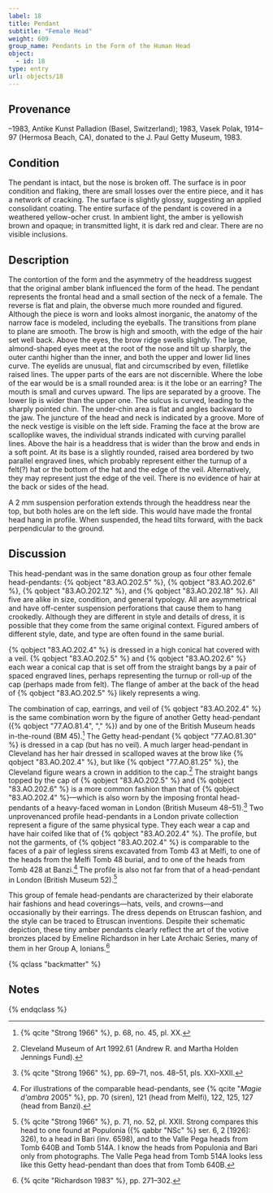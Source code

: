 ```yaml
---
label: 18
title: Pendant
subtitle: "Female Head"
weight: 609
group_name: Pendants in the Form of the Human Head
object:
  - id: 18
type: entry
url: objects/18
---
```


## Provenance

–1983, Antike Kunst Palladion (Basel, Switzerland); 1983, Vasek Polak, 1914–97 (Hermosa Beach, CA), donated to the J. Paul Getty Museum, 1983.

## Condition

The pendant is intact, but the nose is broken off. The surface is in poor condition and flaking, there are small losses over the entire piece, and it has a network of cracking. The surface is slightly glossy, suggesting an applied consolidant coating. The entire surface of the pendant is covered in a weathered yellow-ocher crust. In ambient light, the amber is yellowish brown and opaque; in transmitted light, it is dark red and clear. There are no visible inclusions.

## Description

The contortion of the form and the asymmetry of the headdress suggest that the original amber blank influenced the form of the head. The pendant represents the frontal head and a small section of the neck of a female. The reverse is flat and plain, the obverse much more rounded and figured. Although the piece is worn and looks almost inorganic, the anatomy of the narrow face is modeled, including the eyeballs. The transitions from plane to plane are smooth. The brow is high and smooth, with the edge of the hair set well back. Above the eyes, the brow ridge swells slightly. The large, almond-shaped eyes meet at the root of the nose and tilt up sharply, the outer canthi higher than the inner, and both the upper and lower lid lines curve. The eyelids are unusual, flat and circumscribed by even, filletlike raised lines. The upper parts of the ears are not discernible. Where the lobe of the ear would be is a small rounded area: is it the lobe or an earring? The mouth is small and curves upward. The lips are separated by a groove. The lower lip is wider than the upper one. The sulcus is curved, leading to the sharply pointed chin. The under-chin area is flat and angles backward to the jaw. The juncture of the head and neck is indicated by a groove. More of the neck vestige is visible on the left side. Framing the face at the brow are scalloplike waves, the individual strands indicated with curving parallel lines. Above the hair is a headdress that is wider than the brow and ends in a soft point. At its base is a slightly rounded, raised area bordered by two parallel engraved lines, which probably represent either the turnup of a felt(?) hat or the bottom of the hat and the edge of the veil. Alternatively, they may represent just the edge of the veil. There is no evidence of hair at the back or sides of the head.

A 2 mm suspension perforation extends through the headdress near the top, but both holes are on the left side. This would have made the frontal head hang in profile. When suspended, the head tilts forward, with the back perpendicular to the ground.

## Discussion

This head-pendant was in the same donation group as four other female head-pendants: {% qobject "83.AO.202.5" %}, {% qobject "83.AO.202.6" %}, {% qobject "83.AO.202.12" %}, and {% qobject "83.AO.202.18" %}. All five are alike in size, condition, and general typology. All are asymmetrical and have off-center suspension perforations that cause them to hang crookedly. Although they are different in style and details of dress, it is possible that they come from the same original context. Figured ambers of different style, date, and type are often found in the same burial.

{% qobject "83.AO.202.4" %} is dressed in a high conical hat covered with a veil. {% qobject "83.AO.202.5" %} and {% qobject "83.AO.202.6" %} each wear a conical cap that is set off from the straight bangs by a pair of spaced engraved lines, perhaps representing the turnup or roll-up of the cap (perhaps made from felt). The flange of amber at the back of the head of {% qobject "83.AO.202.5" %} likely represents a wing.

The combination of cap, earrings, and veil of {% qobject "83.AO.202.4" %} is the same combination worn by the figure of another Getty head-pendant ({% qobject "77.AO.81.4", "," %}) and by one of the British Museum heads in-the-round (BM 45).[^1] The Getty head-pendant {% qobject "77.AO.81.30" %} is dressed in a cap (but has no veil). A much larger head-pendant in Cleveland has her hair dressed in scalloped waves at the brow like {% qobject "83.AO.202.4" %}, but like {% qobject "77.AO.81.25" %}, the Cleveland figure wears a crown in addition to the cap.[^2] The straight bangs topped by the cap of {% qobject "83.AO.202.5" %} and {% qobject "83.AO.202.6" %} is a more common fashion than that of {% qobject "83.AO.202.4" %}—which is also worn by the imposing frontal head-pendants of a heavy-faced woman in London (British Museum 48–51).[^3] Two unprovenanced profile head-pendants in a London private collection represent a figure of the same physical type. They each wear a cap and have hair coifed like that of {% qobject "83.AO.202.4" %}. The profile, but not the garments, of {% qobject "83.AO.202.4" %} is comparable to the faces of a pair of legless sirens excavated from Tomb 43 at Melfi, to one of the heads from the Melfi Tomb 48 burial, and to one of the heads from Tomb 428 at Banzi.[^4] The profile is also not far from that of a head-pendant in London (British Museum 52).[^5]

This group of female head-pendants are characterized by their elaborate hair fashions and head coverings—hats, veils, and crowns—and occasionally by their earrings. The dress depends on Etruscan fashion, and the style can be traced to Etruscan inventions. Despite their schematic depiction, these tiny amber pendants clearly reflect the art of the votive bronzes placed by Emeline Richardson in her Late Archaic Series, many of them in her Group A, Ionians.[^6]

{% qclass "backmatter" %}
## Notes
{% endqclass %}

[^1]: {% qcite "Strong 1966" %}, p. 68, no. 45, pl. XX.

[^2]: Cleveland Museum of Art 1992.61 (Andrew R. and Martha Holden Jennings Fund).

[^3]: {% qcite "Strong 1966" %}, pp. 69–71, nos. 48–51, pls. XXI–XXII.

[^4]: For illustrations of the comparable head-pendants, see {% qcite "*Magie d'ambra* 2005" %}, pp. 70 (siren), 121 (head from Melfi), 122, 125, 127 (head from Banzi).

[^5]: {% qcite "Strong 1966" %}, p. 71, no. 52, pl. XXII. Strong compares this head to one found at Populonia ({% qabbr "NSc" %} ser. 6, 2 [1926]: 326), to a head in Bari (inv. 6598), and to the Valle Pega heads from Tomb 640B and Tomb 514A. I know the heads from Populonia and Bari only from photographs. The Valle Pega head from Tomb 514A looks less like this Getty head-pendant than does that from Tomb 640B.

[^6]: {% qcite "Richardson 1983" %}, pp. 271–302.
